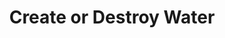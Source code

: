 ---
title: "Create or Destroy Water"
index: "create-or-destroy-water"
permalink: /spells/create-or-destroy-water/
tags:
  - Spell
  - 1st Level
  - Transmutation
available_for:
  - Cleric
  - Druid
level: "1st Level"
school: "Transmutation"
range: "30 ft"
area: "30 ft"
shape: "Cube"
comp:
  - V
  - S
  - M
material: "a drop of water if creating water, or a few grains of sand if destroying it."
description: |
  You either create or destroy water.

  ***Create Water.*** You create up to 10 gallons of clean water within range in an open container. Alternatively, the water falls as rain in a 30-foot cube within range.

  ***Destroy Water.*** You destroy up to 10 gallons of water in an open container within range. Alternatively, you destroy fog in a 30-foot cube within range.

  **At higher levels.** When you cast this spell using a spell slot of 2nd level or higher, you create or destroy 10 additional gallons of water, or the size of the cube increases by 5 feet, for each slot level above 1st.
excerpt: "You either create or destroy water."
source: "Basic Rules"
---